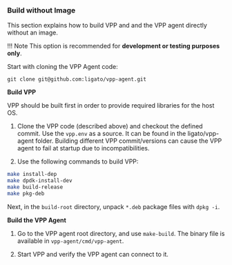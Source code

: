 ### Build without Image

This section explains how to build VPP and and the VPP agent directly without an image.

!!! Note
    This option is recommended for **development or testing purposes only**.

Start with cloning the VPP Agent code:

```
git clone git@github.com:ligato/vpp-agent.git
```

**Build VPP**

VPP should be built first in order to provide required libraries for the host OS.

1. Clone the VPP code (described above) and checkout the defined commit. Use the `vpp.env` as a source. It can be found in the ligato/vpp-agent folder. Building different VPP commit/versions can cause the VPP agent to fail at startup due to incompatibilities.

2. Use the following commands to build VPP:

```bash
make install-dep 
make dpdk-install-dev
make build-release 
make pkg-deb
```

Next, in the `build-root` directory, unpack `*.deb` package files with `dpkg -i`.

**Build the VPP Agent**

1. Go to the VPP agent root directory, and use `make-build`. The binary file is available in `vpp-agent/cmd/vpp-agent`.



2. Start VPP and verify the VPP agent can connect to it.